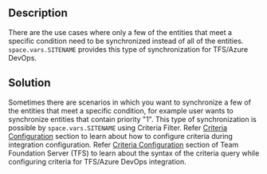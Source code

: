 ## Description

There are the use cases where only a few of the entities that meet a specific condition need to be synchronized instead of all of the entities. <code class="expression">space.vars.SITENAME</code> provides this type of synchronization for TFS/Azure DevOps.

## Solution

Sometimes there are scenarios in which you want to synchronize a few of the entities that meet a specific condition, for example user wants to synchronize entities that contain priority "1". This type of synchronization is possible by <code class="expression">space.vars.SITENAME</code> using Criteria Filter. Refer [Criteria Configuration](../../../integrate/integration-configuration.md#criteria-configuration) section to learn about how to configure criteria during integration configuration. Refer [Criteria Configuration](../../../connectors/azure-devops.md#criteria-configuration) section of Team Foundation Server (TFS) to learn about the syntax of the criteria query while configuring criteria for TFS/Azure DevOps integration.

